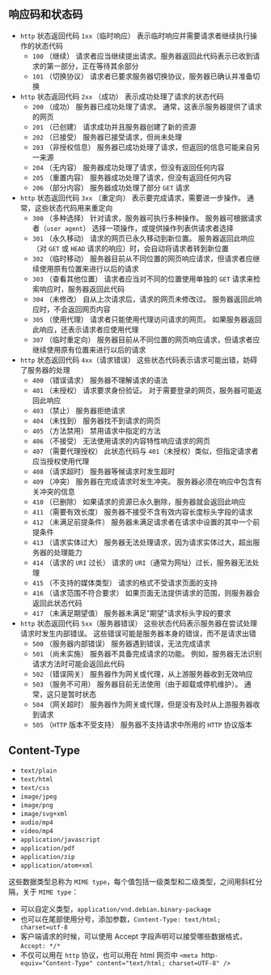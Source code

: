 



## 响应码和状态码

* `http` 状态返回代码 `1xx`（临时响应） 表示临时响应并需要请求者继续执行操作的状态代码
  * `100` （继续） 请求者应当继续提出请求。服务器返回此代码表示已收到请求的第一部分，正在等待其余部分
  * `101` （切换协议） 请求者已要求服务器切换协议，服务器已确认并准备切换
* `http` 状态返回代码 `2xx` （成功） 表示成功处理了请求的状态代码
  * `200` （成功） 服务器已成功处理了请求。 通常，这表示服务器提供了请求的网页
  * `201` （已创建） 请求成功并且服务器创建了新的资源
  * `202` （已接受） 服务器已接受请求，但尚未处理
  * `203` （非授权信息） 服务器已成功处理了请求，但返回的信息可能来自另一来源
  * `204` （无内容） 服务器成功处理了请求，但没有返回任何内容
  * `205` （重置内容） 服务器成功处理了请求，但没有返回任何内容
  * `206` （部分内容） 服务器成功处理了部分 `GET` 请求
* `http` 状态返回代码 `3xx` （重定向） 表示要完成请求，需要进一步操作。 通常，这些状态代码用来重定向
  * `300` （多种选择） 针对请求，服务器可执行多种操作。 服务器可根据请求者（`user agent`） 选择一项操作，或提供操作列表供请求者选择
  * `301` （永久移动） 请求的网页已永久移动到新位置。 服务器返回此响应（对 `GET` 或 `HEAD` 请求的响应）时，会自动将请求者转到新位置
  * `302` （临时移动） 服务器目前从不同位置的网页响应请求，但请求者应继续使用原有位置来进行以后的请求
  * `303` （查看其他位置） 请求者应当对不同的位置使用单独的 `GET` 请求来检索响应时，服务器返回此代码
  * `304` （未修改） 自从上次请求后，请求的网页未修改过。 服务器返回此响应时，不会返回网页内容
  * `305` （使用代理） 请求者只能使用代理访问请求的网页。 如果服务器返回此响应，还表示请求者应使用代理
  * `307` （临时重定向） 服务器目前从不同位置的网页响应请求，但请求者应继续使用原有位置来进行以后的请求
* `http` 状态返回代码 `4xx`（请求错误） 这些状态代码表示请求可能出错，妨碍了服务器的处理
  * `400` （错误请求） 服务器不理解请求的语法
  * `401` （未授权） 请求要求身份验证。 对于需要登录的网页，服务器可能返回此响应
  * `403` （禁止） 服务器拒绝请求
  * `404` （未找到） 服务器找不到请求的网页
  * `405` （方法禁用） 禁用请求中指定的方法
  * `406` （不接受） 无法使用请求的内容特性响应请求的网页
  * `407` （需要代理授权） 此状态代码与 `401`（未授权）类似，但指定请求者应当授权使用代理
  * `408` （请求超时） 服务器等候请求时发生超时
  * `409` （冲突） 服务器在完成请求时发生冲突。 服务器必须在响应中包含有关冲突的信息
  * `410` （已删除） 如果请求的资源已永久删除，服务器就会返回此响应
  * `411` （需要有效长度） 服务器不接受不含有效内容长度标头字段的请求
  * `412` （未满足前提条件） 服务器未满足请求者在请求中设置的其中一个前提条件
  * `413` （请求实体过大） 服务器无法处理请求，因为请求实体过大，超出服务器的处理能力
  * `414` （请求的 `URI` 过长） 请求的 `URI`（通常为网址）过长，服务器无法处理
  * `415` （不支持的媒体类型） 请求的格式不受请求页面的支持
  * `416` （请求范围不符合要求） 如果页面无法提供请求的范围，则服务器会返回此状态代码
  * `417` （未满足期望值） 服务器未满足"期望"请求标头字段的要求
* `http` 状态返回代码 `5xx`（服务器错误） 这些状态代码表示服务器在尝试处理请求时发生内部错误。 这些错误可能是服务器本身的错误，而不是请求出错
  * `500` （服务器内部错误） 服务器遇到错误，无法完成请求
  * `501` （尚未实施） 服务器不具备完成请求的功能。 例如，服务器无法识别请求方法时可能会返回此代码
  * `502` （错误网关） 服务器作为网关或代理，从上游服务器收到无效响应
  * `503` （服务不可用） 服务器目前无法使用（由于超载或停机维护）。 通常，这只是暂时状态
  * `504` （网关超时） 服务器作为网关或代理，但是没有及时从上游服务器收到请求
  * `505` （`HTTP` 版本不受支持） 服务器不支持请求中所用的 `HTTP` 协议版本



## Content-Type

* `text/plain`
* `text/html`
* `text/css`
* `image/jpeg`
* `image/png`
* `image/svg+xml`
* `audio/mp4`
* `video/mp4`
* `application/javascript`
* `application/pdf`
* `application/zip`
* `application/atom+xml`

这些数据类型总称为 `MIME type`，每个值包括一级类型和二级类型，之间用斜杠分隔，关于 `MIME type`：

* 可以自定义类型，`application/vnd.debian.binary-package`
* 也可以在尾部使用分号，添加参数，`Content-Type: text/html; charset=utf-8`
* 客户端请求的时候，可以使用 Accept 字段声明可以接受哪些数据格式，`Accept: */* `
* 不仅可以用在 `http` 协议，也可以用在 html 网页中 `<meta `http`-equiv="Content-Type" content="text/html; charset=UTF-8" />`